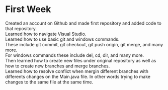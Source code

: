 # First Week
Created an account on Github and made first repository and added code to that repository.  
Learned how to navigate Visual Studio.  
Learned how to use basic git and windows commands.  
These include git commit, git checkout, git push origin, git merge, and many more.  
For windows commands these include del, cd, dir, and many more.  
Then learned how to create new files under original repository as well as how to create new branches and merge branches.  
Learned how to resolve conflict when mergin different branches with differents changes on the Main.java file. In other words trying to make changes to the same file at the same time.